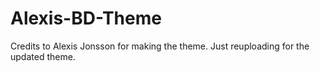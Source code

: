 # Alexis-BD-Theme
Credits to Alexis Jonsson for making the theme. Just reuploading for the updated theme.
